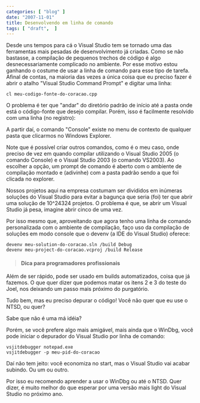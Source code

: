 ```yaml
---
categories: [ "blog" ]
date: "2007-11-01"
title: Desenvolvendo em linha de comando
tags: [ "draft",  ]
---
```

Desde uns tempos para cá o Visual Studio tem se tornado uma das ferramentas mais pesadas de desenvolvimento já criadas. Como se não bastasse, a compilação de pequenos trechos de código é algo desnecessariamente complicado no ambiente. Por esse motivo estou ganhando o costume de usar a linha de comando para esse tipo de tarefa. Afinal de contas,  na maioria das  vezes a única coisa que eu preciso fazer é abrir o atalho "Visual Studio Command Prompt" e digitar uma linha:

    
    cl meu-codigo-fonte-do-coracao.cpp

O problema é ter que "andar" do diretório padrão de início até a pasta onde está o código-fonte que desejo compilar. Porém, isso é facilmente resolvido com uma linha (no registro):


A partir daí, o comando "Console" existe no menu de contexto de qualquer pasta que clicarmos no Windows Explorer.


Note que é possível criar outros comandos, como é o meu caso, onde preciso de vez em quando compilar utilizando o Visual Studio 2005 (o comando Console) e o Visual Studio 2003 (o comando VS2003). Ao escolher a opção, um prompt de comando é aberto com o ambiente de compilação montado e (adivinhe) com a pasta padrão sendo a que foi clicada no explorer.


Nossos projetos aqui na empresa costumam ser divididos em inúmeras soluções do Visual Studio para evitar a bagunça que seria (foi) ter que abrir uma solução de 10^24324 projetos. O problema é que, se abrir um Visual Studio já pesa, imagine abrir cinco de uma vez.

Por isso mesmo que, aproveitando que agora tenho uma linha de comando personalizada com o ambiente de compilação, faço uso da compilação de soluções em modo console que o devenv (a IDE do Visual Studio) oferece:

    
    devenv meu-solution-do-coracao.sln /build Debug
    devenv meu-project-do-coracao.vcproj /build Release



> 
> #### Dica para programadores profissionais
> 
Além de ser rápido, pode ser usado em builds automatizados, coisa que já fazemos. O que quer dizer que podemos matar os itens 2 e 3 do teste do Joel, nos deixando um passo mais próximo do purgatório.


Tudo bem, mas eu preciso depurar o código! Você não quer que eu use o NTSD, ou quer?

Sabe que não é uma má idéia?

Porém, se você prefere algo mais amigável, mais ainda que o WinDbg, você pode iniciar o depurador do Visual Studio por linha de comando:

    
    vsjitdebugger notepad.exe
    vsjitdebugger -p meu-pid-do-coracao

Daí não tem jeito: você economiza no start, mas o Visual Studio vai acabar subindo. Ou um ou outro.


Por isso eu recomendo aprender a usar o WinDbg ou até o NTSD. Quer dizer, é muito melhor do que esperar por uma versão mais light do Visual Studio no próximo ano.
